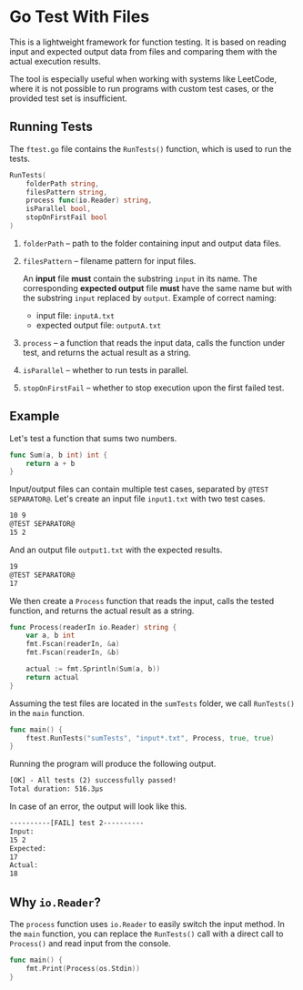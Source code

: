 # Go Test With Files
This is a lightweight framework for function testing. It is based on reading input and expected output data from files and comparing them with the actual execution results.

The tool is especially useful when working with systems like LeetCode, where it is not possible to run programs with custom test cases, or the provided test set is insufficient.
## Running Tests
The `ftest.go` file contains the `RunTests()` function, which is used to run the tests.
```GO
RunTests(
    folderPath string,           
    filesPattern string,
    process func(io.Reader) string, 
    isParallel bool, 
    stopOnFirstFail bool
)
```
1. `folderPath` – path to the folder containing input and output data files.
2. `filesPattern` – filename pattern for input files.
    
    An **input** file **must** contain the substring `input` in its name.
    The corresponding **expected output** file **must** have the same name but with the substring `input` replaced by `output`.
    Example of correct naming:
    - input file: `inputA.txt`
    - expected output file: `outputA.txt`
3. `process` – a function that reads the input data, calls the function under test, and returns the actual result as a string.
4. `isParallel` – whether to run tests in parallel.
5. `stopOnFirstFail` – whether to stop execution upon the first failed test.
## Example
Let's test a function that sums two numbers.
```go
func Sum(a, b int) int {
    return a + b
}
```
Input/output files can contain multiple test cases, separated by `@TEST SEPARATOR@`. Let's create an input file `input1.txt` with two test cases.
```txt
10 9
@TEST SEPARATOR@
15 2
```
And an output file `output1.txt` with the expected results.
```txt
19
@TEST SEPARATOR@
17
```
We then create a `Process` function that reads the input, calls the tested function, and returns the actual result as a string.
```go
func Process(readerIn io.Reader) string {
    var a, b int
    fmt.Fscan(readerIn, &a)
    fmt.Fscan(readerIn, &b)

    actual := fmt.Sprintln(Sum(a, b))
    return actual
}
```
Assuming the test files are located in the `sumTests` folder, we call `RunTests()` in the `main` function.
```go
func main() {
    ftest.RunTests("sumTests", "input*.txt", Process, true, true)
}
```
Running the program will produce the following output.
```txt
[OK] - All tests (2) successfully passed!
Total duration: 516.3µs
```
In case of an error, the output will look like this.
```txt
----------[FAIL] test 2----------
Input:
15 2
Expected:
17
Actual:
18
```
## Why `io.Reader`?
The `process` function uses `io.Reader` to easily switch the input method. In the `main` function, you can replace the `RunTests()` call with a direct call to `Process()` and read input from the console.
```go
func main() {
    fmt.Print(Process(os.Stdin))
}
```